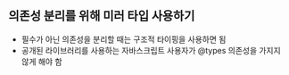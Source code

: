 ## 의존성 분리를 위해 미러 타입 사용하기

- 필수가 아닌 의존성을 분리할 때는 구조적 타이핑을 사용하면 됨
- 공개된 라이브러리를 사용하는 자바스크립트 사용자가 @types 의존성을 가지지 않게 해야 함
